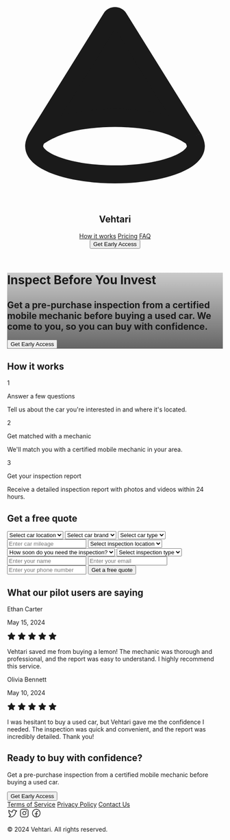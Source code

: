 <!DOCTYPE html>
<html lang="en"><head>
<meta charset="utf-8"/>
<link crossorigin="" href="https://fonts.gstatic.com/" rel="preconnect"/>
<link as="style" href="https://fonts.googleapis.com/css2?display=swap&amp;family=Inter%3Awght%40400%3B500%3B700%3B900&amp;family=Noto+Sans%3Awght%40400%3B500%3B700%3B900" onload="this.rel='stylesheet'" rel="stylesheet"/>
<script src="https://cdn.tailwindcss.com?plugins=forms,container-queries"></script>
<script>
      tailwind.config = {
        darkMode: "class",
        theme: {
          extend: {
            colors: {
              primary: "#1173d4",
              "background-light": "#f6f7f8",
              "background-dark": "#101922",
            },
            fontFamily: {
              display: ["Inter"],
            },
            borderRadius: { DEFAULT: "0.25rem", lg: "0.5rem", xl: "0.75rem", full: "9999px" },
          },
        },
      };
    </script>
<title>Stitch Design</title>
<link href="data:image/x-icon;base64," rel="icon" type="image/x-icon"/>
</head>
<body class="font-display">
<div class="relative flex h-auto min-h-screen w-full flex-col overflow-x-hidden bg-background-light dark:bg-background-dark">
<div class="flex h-full grow flex-col">
<header class="flex items-center justify-between whitespace-nowrap border-b border-background-light/10 dark:border-background-dark/10 px-10 py-3 text-white">
<div class="flex items-center gap-4 text-background-dark dark:text-background-light">
<div class="h-8 w-8 text-primary">
<svg fill="none" viewBox="0 0 48 48" xmlns="http://www.w3.org/2000/svg">
<path d="M13.8261 30.5736C16.7203 29.8826 20.2244 29.4783 24 29.4783C27.7756 29.4783 31.2797 29.8826 34.1739 30.5736C36.9144 31.2278 39.9967 32.7669 41.3563 33.8352L24.8486 7.36089C24.4571 6.73303 23.5429 6.73303 23.1514 7.36089L6.64374 33.8352C8.00331 32.7669 11.0856 31.2278 13.8261 30.5736Z" fill="currentColor"></path>
<path clip-rule="evenodd" d="M39.998 35.764C39.9944 35.7463 39.9875 35.7155 39.9748 35.6706C39.9436 35.5601 39.8949 35.4259 39.8346 35.2825C39.8168 35.2403 39.7989 35.1993 39.7813 35.1602C38.5103 34.2887 35.9788 33.0607 33.7095 32.5189C30.9875 31.8691 27.6413 31.4783 24 31.4783C20.3587 31.4783 17.0125 31.8691 14.2905 32.5189C12.0012 33.0654 9.44505 34.3104 8.18538 35.1832C8.17384 35.2075 8.16216 35.233 8.15052 35.2592C8.09919 35.3751 8.05721 35.4886 8.02977 35.589C8.00356 35.6848 8.00039 35.7333 8.00004 35.7388C8.00004 35.739 8 35.7393 8.00004 35.7388C8.00004 35.7641 8.0104 36.0767 8.68485 36.6314C9.34546 37.1746 10.4222 37.7531 11.9291 38.2772C14.9242 39.319 19.1919 40 24 40C28.8081 40 33.0758 39.319 36.0709 38.2772C37.5778 37.7531 38.6545 37.1746 39.3151 36.6314C39.9006 36.1499 39.9857 35.8511 39.998 35.764ZM4.95178 32.7688L21.4543 6.30267C22.6288 4.4191 25.3712 4.41909 26.5457 6.30267L43.0534 32.777C43.0709 32.8052 43.0878 32.8338 43.104 32.8629L41.3563 33.8352C43.104 32.8629 43.1038 32.8626 43.104 32.8629L43.1051 32.865L43.1065 32.8675L43.1101 32.8739L43.1199 32.8918C43.1276 32.906 43.1377 32.9246 43.1497 32.9473C43.1738 32.9925 43.2062 33.0545 43.244 33.1299C43.319 33.2792 43.4196 33.489 43.5217 33.7317C43.6901 34.1321 44 34.9311 44 35.7391C44 37.4427 43.003 38.7775 41.8558 39.7209C40.6947 40.6757 39.1354 41.4464 37.385 42.0552C33.8654 43.2794 29.133 44 24 44C18.867 44 14.1346 43.2794 10.615 42.0552C8.86463 41.4464 7.30529 40.6757 6.14419 39.7209C4.99695 38.7775 3.99999 37.4427 3.99999 35.7391C3.99999 34.8725 4.29264 34.0922 4.49321 33.6393C4.60375 33.3898 4.71348 33.1804 4.79687 33.0311C4.83898 32.9556 4.87547 32.8935 4.9035 32.8471C4.91754 32.8238 4.92954 32.8043 4.93916 32.7889L4.94662 32.777L4.95178 32.7688ZM35.9868 29.004L24 9.77997L12.0131 29.004C12.4661 28.8609 12.9179 28.7342 13.3617 28.6282C16.4281 27.8961 20.0901 27.4783 24 27.4783C27.9099 27.4783 31.5719 27.8961 34.6383 28.6282C35.082 28.7342 35.5339 28.8609 35.9868 29.004Z" fill="currentColor" fill-rule="evenodd"></path>
</svg>
</div>
<h2 class="text-xl font-bold tracking-tight">Vehtari</h2>
</div>
<div class="flex flex-1 justify-end gap-8">
<div class="hidden items-center gap-8 md:flex">
<a class="text-sm font-medium text-background-dark/80 hover:text-primary dark:text-background-light/80 dark:hover:text-primary" href="#">How it works</a>
<a class="text-sm font-medium text-background-dark/80 hover:text-primary dark:text-background-light/80 dark:hover:text-primary" href="#">Pricing</a>
<a class="text-sm font-medium text-background-dark/80 hover:text-primary dark:text-background-light/80 dark:hover:text-primary" href="#">FAQ</a>
</div>
<button class="flex h-10 min-w-[84px] max-w-[480px] cursor-pointer items-center justify-center overflow-hidden rounded-lg bg-primary px-4 text-sm font-bold text-white transition-all hover:bg-primary/90">
<span class="truncate">Get Early Access</span>
</button>
</div>
</header>
<main class="flex flex-1 justify-center px-4 py-8 sm:px-10 md:px-20 lg:px-40">
<div class="flex w-full max-w-[960px] flex-col gap-12">
<div class="relative flex min-h-[480px] flex-col items-start justify-end gap-8 rounded-xl bg-cover bg-center bg-no-repeat p-8 text-white" style='background-image: linear-gradient(rgba(0, 0, 0, 0.2) 0%, rgba(0, 0, 0, 0.6) 100%), url("https://lh3.googleusercontent.com/aida-public/AB6AXuCn-5r0msCqxIVhqbmb-8i-86qSU-_pC4Ws1bwEPShVsYjb8umIjidQvoAsYOlmr00IzYnwiqjjwoEjq_KlVhDXEKMsh4fg0BH-E6NjyQ1qBup6V5PHDosd28QnqaI1Jic_9gFkyzWK0a_tL-wwaMAtFP4KrsjAT8Bp8kWlsVa84wizz9gex-EKt9fAN15frHt0uVvT-UdRiyQaVnLlmXdpa1OP7d9jZP8fzktEy6VQotMWisRfXsfpB_4CNQonkT3u9Gsuxbg0XI95");'>
<div class="flex flex-col gap-4">
<h1 class="text-5xl font-black tracking-tighter">Inspect Before You Invest</h1>
<h2 class="max-w-2xl text-base font-normal text-white/90">Get a pre-purchase inspection from a certified mobile mechanic before buying a used car. We come to you, so you can buy with confidence.</h2>
</div>
<button class="flex h-12 min-w-[84px] max-w-[480px] cursor-pointer items-center justify-center overflow-hidden rounded-lg bg-primary px-5 text-base font-bold text-white transition-all hover:bg-primary/90">
<span class="truncate">Get Early Access</span>
</button>
</div>
<div class="flex flex-col gap-8">
<h2 class="text-3xl font-bold tracking-tight text-background-dark dark:text-background-light">How it works</h2>
<div class="grid grid-cols-[auto_1fr] gap-x-6 gap-y-4">
<div class="flex flex-col items-center">
<div class="flex h-8 w-8 items-center justify-center rounded-full bg-primary text-white">1</div>
<div class="h-full w-0.5 bg-primary/20"></div>
</div>
<div class="flex flex-col gap-1 pb-8">
<p class="text-lg font-medium text-background-dark dark:text-background-light">Answer a few questions</p>
<p class="text-base text-background-dark/70 dark:text-background-light/70">Tell us about the car you're interested in and where it's located.</p>
</div>
<div class="flex flex-col items-center">
<div class="flex h-8 w-8 items-center justify-center rounded-full bg-primary text-white">2</div>
<div class="h-full w-0.5 bg-primary/20"></div>
</div>
<div class="flex flex-col gap-1 pb-8">
<p class="text-lg font-medium text-background-dark dark:text-background-light">Get matched with a mechanic</p>
<p class="text-base text-background-dark/70 dark:text-background-light/70">We'll match you with a certified mobile mechanic in your area.</p>
</div>
<div class="flex flex-col items-center">
<div class="flex h-8 w-8 items-center justify-center rounded-full bg-primary text-white">3</div>
</div>
<div class="flex flex-col gap-1">
<p class="text-lg font-medium text-background-dark dark:text-background-light">Get your inspection report</p>
<p class="text-base text-background-dark/70 dark:text-background-light/70">Receive a detailed inspection report with photos and videos within 24 hours.</p>
</div>
</div>
</div>
<div class="flex flex-col gap-8 rounded-xl border border-background-dark/10 bg-background-light p-6 dark:border-background-light/10 dark:bg-background-dark sm:p-8">
<h2 class="text-3xl font-bold tracking-tight text-background-dark dark:text-background-light">Get a free quote</h2>
<form class="grid grid-cols-1 gap-4 sm:grid-cols-2">
<select class="h-12 rounded-lg border-background-dark/20 bg-background-light text-background-dark placeholder:text-background-dark/60 focus:border-primary focus:ring-primary dark:border-background-light/20 dark:bg-background-dark dark:text-background-light dark:placeholder:text-background-light/60">
<option>Select car location</option>
<option>New York, NY</option>
<option>Los Angeles, CA</option>
</select>
<select class="h-12 rounded-lg border-background-dark/20 bg-background-light text-background-dark placeholder:text-background-dark/60 focus:border-primary focus:ring-primary dark:border-background-light/20 dark:bg-background-dark dark:text-background-light dark:placeholder:text-background-light/60">
<option>Select car brand</option>
<option>Toyota</option>
<option>Honda</option>
</select>
<select class="h-12 rounded-lg border-background-dark/20 bg-background-light text-background-dark placeholder:text-background-dark/60 focus:border-primary focus:ring-primary dark:border-background-light/20 dark:bg-background-dark dark:text-background-light dark:placeholder:text-background-light/60">
<option>Select car type</option>
<option>Sedan</option>
<option>SUV</option>
</select>
<input class="h-12 rounded-lg border-background-dark/20 bg-background-light text-background-dark placeholder:text-background-dark/60 focus:border-primary focus:ring-primary dark:border-background-light/20 dark:bg-background-dark dark:text-background-light dark:placeholder:text-background-light/60" placeholder="Enter car mileage"/>
<select class="h-12 rounded-lg border-background-dark/20 bg-background-light text-background-dark placeholder:text-background-dark/60 focus:border-primary focus:ring-primary dark:border-background-light/20 dark:bg-background-dark dark:text-background-light dark:placeholder:text-background-light/60">
<option>Select inspection location</option>
<option>At seller's location</option>
<option>At a public place</option>
</select>
<select class="h-12 rounded-lg border-background-dark/20 bg-background-light text-background-dark placeholder:text-background-dark/60 focus:border-primary focus:ring-primary dark:border-background-light/20 dark:bg-background-dark dark:text-background-light dark:placeholder:text-background-light/60">
<option>How soon do you need the inspection?</option>
<option>Within 24 hours</option>
<option>Within 2-3 days</option>
</select>
<select class="h-12 rounded-lg border-background-dark/20 bg-background-light text-background-dark placeholder:text-background-dark/60 focus:border-primary focus:ring-primary dark:border-background-light/20 dark:bg-background-dark dark:text-background-light dark:placeholder:text-background-light/60">
<option>Select inspection type</option>
<option>Basic Inspection</option>
<option>Premium Inspection</option>
</select>
<input class="h-12 rounded-lg border-background-dark/20 bg-background-light text-background-dark placeholder:text-background-dark/60 focus:border-primary focus:ring-primary dark:border-background-light/20 dark:bg-background-dark dark:text-background-light dark:placeholder:text-background-light/60" placeholder="Enter your name"/>
<input class="h-12 rounded-lg border-background-dark/20 bg-background-light text-background-dark placeholder:text-background-dark/60 focus:border-primary focus:ring-primary dark:border-background-light/20 dark:bg-background-dark dark:text-background-light dark:placeholder:text-background-light/60" placeholder="Enter your email" type="email"/>
<input class="h-12 rounded-lg border-background-dark/20 bg-background-light text-background-dark placeholder:text-background-dark/60 focus:border-primary focus:ring-primary dark:border-background-light/20 dark:bg-background-dark dark:text-background-light dark:placeholder:text-background-light/60" placeholder="Enter your phone number" type="tel"/>
<button class="col-span-1 flex h-12 min-w-[84px] max-w-[480px] cursor-pointer items-center justify-center overflow-hidden rounded-lg bg-primary px-5 text-base font-bold text-white transition-all hover:bg-primary/90 sm:col-span-2">
<span class="truncate">Get a free quote</span>
</button>
</form>
</div>
<div class="flex flex-col gap-8">
<h2 class="text-center text-3xl font-bold tracking-tight text-background-dark dark:text-background-light">What our pilot users are saying</h2>
<div class="grid grid-cols-1 gap-8 md:grid-cols-2">
<div class="flex flex-col gap-4 rounded-xl border border-background-dark/10 bg-background-light p-6 dark:border-background-light/10 dark:bg-background-dark">
<div class="flex items-center gap-4">
<div class="h-12 w-12 rounded-full bg-cover bg-center bg-no-repeat" style='background-image: url("https://lh3.googleusercontent.com/aida-public/AB6AXuCOzTbAhu7iBSz9b91-0i4hTuxoNMm7Q0bbhZZ4ZWdo0QrySlPYi6JvWzJWsqUA6xhh4G8BzF7qF95vYu4GEBgHeohn8s0akArJDvB8jJcCDMY97c_B_asX8Bc-aueLu2n8sldyN-iuS-9pIJ3lZcq0gRMtq5Y6arU-C2tUaCtO8v-B3euW4Gjm1DVksQwism36J3OOwui_8N4P9lJePTRMfxByFQibs_vphh5os8M_kTBYc62ciSbinv19Z2sFpuZj-o-k-uwndo-g");'></div>
<div class="flex-1">
<p class="font-medium text-background-dark dark:text-background-light">Ethan Carter</p>
<p class="text-sm text-background-dark/70 dark:text-background-light/70">May 15, 2024</p>
</div>
</div>
<div class="flex gap-0.5 text-primary">
<svg fill="currentColor" height="20px" viewBox="0 0 256 256" width="20px" xmlns="http://www.w3.org/2000/svg"><path d="M234.5,114.38l-45.1,39.36,13.51,58.6a16,16,0,0,1-23.84,17.34l-51.11-31-51,31a16,16,0,0,1-23.84-17.34L66.61,153.8,21.5,114.38a16,16,0,0,1,9.11-28.06l59.46-5.15,23.21-55.36a15.95,15.95,0,0,1,29.44,0h0L166,81.17l59.44,5.15a16,16,0,0,1,9.11,28.06Z"></path></svg>
<svg fill="currentColor" height="20px" viewBox="0 0 256 256" width="20px" xmlns="http://www.w3.org/2000/svg"><path d="M234.5,114.38l-45.1,39.36,13.51,58.6a16,16,0,0,1-23.84,17.34l-51.11-31-51,31a16,16,0,0,1-23.84-17.34L66.61,153.8,21.5,114.38a16,16,0,0,1,9.11-28.06l59.46-5.15,23.21-55.36a15.95,15.95,0,0,1,29.44,0h0L166,81.17l59.44,5.15a16,16,0,0,1,9.11,28.06Z"></path></svg>
<svg fill="currentColor" height="20px" viewBox="0 0 256 256" width="20px" xmlns="http://www.w3.org/2000/svg"><path d="M234.5,114.38l-45.1,39.36,13.51,58.6a16,16,0,0,1-23.84,17.34l-51.11-31-51,31a16,16,0,0,1-23.84-17.34L66.61,153.8,21.5,114.38a16,16,0,0,1,9.11-28.06l59.46-5.15,23.21-55.36a15.95,15.95,0,0,1,29.44,0h0L166,81.17l59.44,5.15a16,16,0,0,1,9.11,28.06Z"></path></svg>
<svg fill="currentColor" height="20px" viewBox="0 0 256 256" width="20px" xmlns="http://www.w3.org/2000/svg"><path d="M234.5,114.38l-45.1,39.36,13.51,58.6a16,16,0,0,1-23.84,17.34l-51.11-31-51,31a16,16,0,0,1-23.84-17.34L66.61,153.8,21.5,114.38a16,16,0,0,1,9.11-28.06l59.46-5.15,23.21-55.36a15.95,15.95,0,0,1,29.44,0h0L166,81.17l59.44,5.15a16,16,0,0,1,9.11,28.06Z"></path></svg>
<svg fill="currentColor" height="20px" viewBox="0 0 256 256" width="20px" xmlns="http://www.w3.org/2000/svg"><path d="M234.5,114.38l-45.1,39.36,13.51,58.6a16,16,0,0,1-23.84,17.34l-51.11-31-51,31a16,16,0,0,1-23.84-17.34L66.61,153.8,21.5,114.38a16,16,0,0,1,9.11-28.06l59.46-5.15,23.21-55.36a15.95,15.95,0,0,1,29.44,0h0L166,81.17l59.44,5.15a16,16,0,0,1,9.11,28.06Z"></path></svg>
</div>
<p class="text-base text-background-dark/90 dark:text-background-light/90">Vehtari saved me from buying a lemon! The mechanic was thorough and professional, and the report was easy to understand. I highly recommend this service.</p>
</div>
<div class="flex flex-col gap-4 rounded-xl border border-background-dark/10 bg-background-light p-6 dark:border-background-light/10 dark:bg-background-dark">
<div class="flex items-center gap-4">
<div class="h-12 w-12 rounded-full bg-cover bg-center bg-no-repeat" style='background-image: url("https://lh3.googleusercontent.com/aida-public/AB6AXuA7ksgYluYXI6vdON8ipYWcTVNM-cbZlOeEumgJ6mnR3YwGMi-IcZ3kw2N5wzw6t8Qps7lL-E93EtxR0GMROxM3LgTlqO50ixrCSqXciTUoRmxo04WJNmjCYVPBfECjc-QN6iGCIeub2WHHtGlJyjCkOjZKxft2NILuL01IgHBqMLVct4B5gM2iVlJtqawm0-6mTmbWoL0xXJ51-7q4ceAV-eW3iqKrL6HVbF-7nw-HYMAFGvkN2jHIJvjc2X-nEM196uLi7IUanX4S");'></div>
<div class="flex-1">
<p class="font-medium text-background-dark dark:text-background-light">Olivia Bennett</p>
<p class="text-sm text-background-dark/70 dark:text-background-light/70">May 10, 2024</p>
</div>
</div>
<div class="flex gap-0.5 text-primary">
<svg fill="currentColor" height="20px" viewBox="0 0 256 256" width="20px" xmlns="http://www.w3.org/2000/svg"><path d="M234.5,114.38l-45.1,39.36,13.51,58.6a16,16,0,0,1-23.84,17.34l-51.11-31-51,31a16,16,0,0,1-23.84-17.34L66.61,153.8,21.5,114.38a16,16,0,0,1,9.11-28.06l59.46-5.15,23.21-55.36a15.95,15.95,0,0,1,29.44,0h0L166,81.17l59.44,5.15a16,16,0,0,1,9.11,28.06Z"></path></svg>
<svg fill="currentColor" height="20px" viewBox="0 0 256 256" width="20px" xmlns="http://www.w3.org/2000/svg"><path d="M234.5,114.38l-45.1,39.36,13.51,58.6a16,16,0,0,1-23.84,17.34l-51.11-31-51,31a16,16,0,0,1-23.84-17.34L66.61,153.8,21.5,114.38a16,16,0,0,1,9.11-28.06l59.46-5.15,23.21-55.36a15.95,15.95,0,0,1,29.44,0h0L166,81.17l59.44,5.15a16,16,0,0,1,9.11,28.06Z"></path></svg>
<svg fill="currentColor" height="20px" viewBox="0 0 256 256" width="20px" xmlns="http://www.w3.org/2000/svg"><path d="M234.5,114.38l-45.1,39.36,13.51,58.6a16,16,0,0,1-23.84,17.34l-51.11-31-51,31a16,16,0,0,1-23.84-17.34L66.61,153.8,21.5,114.38a16,16,0,0,1,9.11-28.06l59.46-5.15,23.21-55.36a15.95,15.95,0,0,1,29.44,0h0L166,81.17l59.44,5.15a16,16,0,0,1,9.11,28.06Z"></path></svg>
<svg fill="currentColor" height="20px" viewBox="0 0 256 256" width="20px" xmlns="http://www.w3.org/2000/svg"><path d="M234.5,114.38l-45.1,39.36,13.51,58.6a16,16,0,0,1-23.84,17.34l-51.11-31-51,31a16,16,0,0,1-23.84-17.34L66.61,153.8,21.5,114.38a16,16,0,0,1,9.11-28.06l59.46-5.15,23.21-55.36a15.95,15.95,0,0,1,29.44,0h0L166,81.17l59.44,5.15a16,16,0,0,1,9.11,28.06Z"></path></svg>
<svg fill="currentColor" height="20px" viewBox="0 0 256 256" width="20px" xmlns="http://www.w3.org/2000/svg"><path d="M234.5,114.38l-45.1,39.36,13.51,58.6a16,16,0,0,1-23.84,17.34l-51.11-31-51,31a16,16,0,0,1-23.84-17.34L66.61,153.8,21.5,114.38a16,16,0,0,1,9.11-28.06l59.46-5.15,23.21-55.36a15.95,15.95,0,0,1,29.44,0h0L166,81.17l59.44,5.15a16,16,0,0,1,9.11,28.06Z"></path></svg>
</div>
<p class="text-base text-background-dark/90 dark:text-background-light/90">I was hesitant to buy a used car, but Vehtari gave me the confidence I needed. The inspection was quick and convenient, and the report was incredibly detailed. Thank you!</p>
</div>
</div>
</div>
<div class="flex flex-col items-center gap-8 rounded-xl bg-background-light px-6 py-12 text-center dark:bg-background-dark/50 sm:px-10">
<div class="flex flex-col gap-4">
<h2 class="text-4xl font-bold tracking-tighter text-background-dark dark:text-background-light">Ready to buy with confidence?</h2>
<p class="mx-auto max-w-xl text-base text-background-dark/70 dark:text-background-light/70">Get a pre-purchase inspection from a certified mobile mechanic before buying a used car.</p>
</div>
<button class="flex h-12 min-w-[84px] max-w-[480px] cursor-pointer items-center justify-center overflow-hidden rounded-lg bg-primary px-5 text-base font-bold text-white transition-all hover:bg-primary/90">
<span class="truncate">Get Early Access</span>
</button>
</div>
<footer class="flex flex-col items-center gap-8 py-10 text-center">
<div class="flex flex-wrap items-center justify-center gap-x-8 gap-y-4">
<a class="text-base text-background-dark/70 hover:text-primary dark:text-background-light/70 dark:hover:text-primary" href="#">Terms of Service</a>
<a class="text-base text-background-dark/70 hover:text-primary dark:text-background-light/70 dark:hover:text-primary" href="#">Privacy Policy</a>
<a class="text-base text-background-dark/70 hover:text-primary dark:text-background-light/70 dark:hover:text-primary" href="#">Contact Us</a>
</div>
<div class="flex justify-center gap-6">
<a class="text-background-dark/70 hover:text-primary dark:text-background-light/70 dark:hover:text-primary" href="#"><svg fill="currentColor" height="24px" viewBox="0 0 256 256" width="24px" xmlns="http://www.w3.org/2000/svg"><path d="M247.39,68.94A8,8,0,0,0,240,64H209.57A48.66,48.66,0,0,0,168.1,40a46.91,46.91,0,0,0-33.75,13.7A47.9,47.9,0,0,0,120,88v6.09C79.74,83.47,46.81,50.72,46.46,50.37a8,8,0,0,0-13.65,4.92c-4.31,47.79,9.57,79.77,22,98.18a110.93,110.93,0,0,0,21.88,24.2c-15.23,17.53-39.21,26.74-39.47,26.84a8,8,0,0,0-3.85,11.93c.75,1.12,3.75,5.05,11.08,8.72C53.51,229.7,65.48,232,80,232c70.67,0,129.72-54.42,135.75-124.44l29.91-29.9A8,8,0,0,0,247.39,68.94Zm-45,29.41a8,8,0,0,0-2.32,5.14C196,166.58,143.28,216,80,216c-10.56,0-18-1.4-23.22-3.08,11.51-6.25,27.56-17,37.88-32.48A8,8,0,0,0,92,169.08c-.47-.27-43.91-26.34-44-96,16,13,45.25,33.17,78.67,38.79A8,8,0,0,0,136,104V88a32,32,0,0,1,9.6-22.92A30.94,30.94,0,0,1,167.9,56c12.66.16,24.49,7.88,29.44,19.21A8,8,0,0,0,204.67,80h16Z"></path></svg></a>
<a class="text-background-dark/70 hover:text-primary dark:text-background-light/70 dark:hover:text-primary" href="#"><svg fill="currentColor" height="24px" viewBox="0 0 256 256" width="24px" xmlns="http://www.w3.org/2000/svg"><path d="M128,80a48,48,0,1,0,48,48A48.05,48.05,0,0,0,128,80Zm0,80a32,32,0,1,1,32-32A32,32,0,0,1,128,160ZM176,24H80A56.06,56.06,0,0,0,24,80v96a56.06,56.06,0,0,0,56,56h96a56.06,56.06,0,0,0,56-56V80A56.06,56.06,0,0,0,176,24Zm40,152a40,40,0,0,1-40,40H80a40,40,0,0,1-40-40V80A40,40,0,0,1,80,40h96a40,40,0,0,1,40,40ZM192,76a12,12,0,1,1-12-12A12,12,0,0,1,192,76Z"></path></svg></a>
<a class="text-background-dark/70 hover:text-primary dark:text-background-light/70 dark:hover:text-primary" href="#"><svg fill="currentColor" height="24px" viewBox="0 0 256 256" width="24px" xmlns="http://www.w3.org/2000/svg"><path d="M128,24A104,104,0,1,0,232,128,104.11,104.11,0,0,0,128,24Zm8,191.63V152h24a8,8,0,0,0,0-16H136V112a16,16,0,0,1,16-16h16a8,8,0,0,0,0-16H152a32,32,0,0,0-32,32v24H96a8,8,0,0,0,0,16h24v63.63a88,88,0,1,1,16,0Z"></path></svg></a>
</div>
<p class="text-base text-background-dark/70 dark:text-background-light/70">© 2024 Vehtari. All rights reserved.</p>
</footer>
</div>
</main>
</div>
</div>
</body></html>
